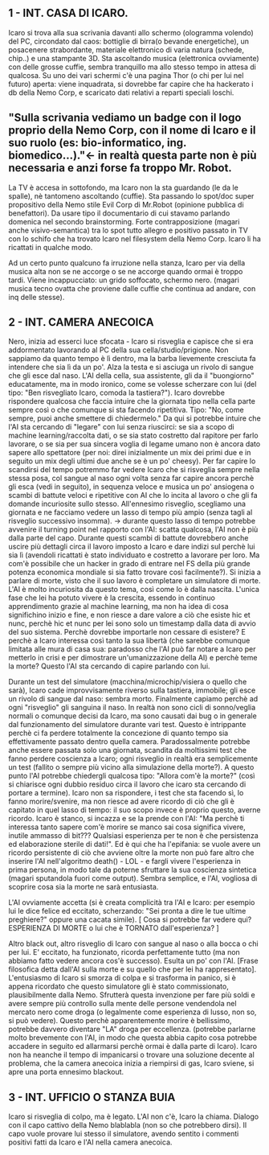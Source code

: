 1 - INT. CASA DI ICARO.
-----------------
Icaro si trova alla sua scrivania davanti allo schermo (ologramma volendo) del PC, circondato dal caos: bottiglie di birra(o bevande energetiche), un posacenere strabordante, materiale elettronico di varia natura (schede, chip..) e una stampante 3D. Sta ascoltando musica (elettronica ovviamente) con delle grosse cuffie, sembra tranquillo ma allo stesso tempo in attesa di qualcosa. Su uno dei vari schermi c'è una pagina Thor (o chi per lui nel futuro) aperta: viene inquadrata, si dovrebbe far capire che ha hackerato i db della Nemo Corp, e scaricato dati relativi a reparti speciali loschi. 

"Sulla scrivania vediamo un badge con il logo proprio della Nemo Corp, con il nome di Icaro e il suo ruolo (es: bio-informatico, ing. biomedico...)."<- in realtà questa parte non è più necessaria e anzi forse fa troppo Mr. Robot.
------------------------------------------------------------------------------------------------
La TV è accesa in sottofondo, ma Icaro non la sta guardando (le da le spalle), nè tantomeno ascoltando (cuffie).
Sta passando lo spot/doc super propositivo della Nemo stile Evil Corp di Mr.Robot (opinione pubblica di benefattori). Da usare tipo il documentario di cui stavamo parlando domenica nel secondo brainstorming. 
Forte contrapposizione (magari anche visivo-semantica) tra lo spot tutto allegro e positivo passato in TV con lo schifo che ha trovato Icaro nel filesystem della Nemo Corp. Icaro li ha ricattati in qualche modo.

Ad un certo punto qualcuno fa irruzione nella stanza, Icaro per via della musica alta non se ne accorge o se ne accorge quando ormai è troppo tardi. Viene incappucciato: un grido soffocato, schermo nero. (magari musica tecno ovatta che proviene dalle cuffie che continua ad andare, con inq delle stesse).

2 - INT. CAMERA ANECOICA
--------------------------
Nero, inizia ad esserci luce sfocata - Icaro si risveglia e capisce che si era addormentato lavorando al PC della sua cella/studio/prigione. Non sappiamo da quanto tempo è lì dentro, ma la barba lievemente cresciuta fa intendere che sia lì da un po'. Alza la testa e si asciuga un rivolo di sangue che gli esce dal naso. L'AI della cella, sua assistente, gli da il "buongiorno" educatamente, ma in modo ironico, come se volesse scherzare con lui (del tipo: "Ben risvegliato Icaro, comoda la tastiera?"). Icaro dovrebbe rispondere qualcosa che faccia intuire che la giornata tipo nella cella parte sempre così o che comunque si sta facendo ripetitiva. Tipo: "No, come sempre, puoi anche smettere di chiedermelo." Da qui si potrebbe intuire che l'AI sta cercando di "legare" con lui senza riuscirci: se sia a scopo di machine learning/raccolta dati, o se sia stato costretto dal rapitore per farlo lavorare, o se sia per sua sincera voglia di legame umano non è ancora dato sapere allo spettatore (per noi: direi inizialmente un mix dei primi due e in seguito un mix degli ultimi due anche se è un po' cheesy).
Per far capire lo scandirsi del tempo potremmo far vedere Icaro che si risveglia sempre nella stessa posa, col sangue al naso ogni volta senza far capire ancora perchè gli esca (vedi in seguito), in sequenza veloce e musica un po' ansiogena o scambi di battute veloci e ripetitive con AI che lo incita al lavoro o che gli fa domande incuriosite sullo stesso. All'ennesimo risveglio, scegliamo una giornata e ne facciamo vedere un lasso di tempo più ampio (senza tagli al risveglio successivo insomma).
-> durante questo lasso di tempo potrebbe avvenire il turning point nel rapporto con l'AI: scatta qualcosa, l'AI non è più dalla parte del capo. Durante questi scambi di battute dovrebbero anche uscire più dettagli circa il lavoro imposto a Icaro e dare indizi sul perchè lui sia lì (avendoli ricattati è stato individuato e costretto a lavorare per loro. Ma com'è possibile che un hacker in grado di entrare nel FS della più grande potenza economica mondiale si sia fatto trovare così facilmente?).
Si inizia a parlare di morte, visto che il suo lavoro è completare un simulatore di morte. L'AI è molto incuriosita da questo tema, così come lo è dalla nascita. L'unica fase che lei ha potuto vivere è la crescita, essendo in continuo apprendimento grazie al machine learning, ma non ha idea di cosa significhino inizio e fine, e non riesce a dare valore a ciò che esiste hic et nunc, perchè hic et nunc per lei sono solo un timestamp dalla data di avvio del suo sistema. Perchè dovrebbe importarle non cessare di esistere? E perchè a Icaro interessa così tanto la sua libertà (che sarebbe comunque limitata alle mura di casa sua: paradosso che l'AI può far notare a Icaro per metterlo in crisi e per dimostrare un'umanizzazione della AI) e perchè teme la morte? Questo l'AI sta cercando di capire parlando con lui. 

Durante un test del simulatore (macchina/microchip/visiera o quello che sarà), Icaro cade improvvisamente riverso sulla tastiera, immobile; gli esce un rivolo di sangue dal naso: sembra morto. Finalmente capiamo perchè ad ogni "risveglio" gli sanguina il naso. In realtà non sono cicli di sonno/veglia normali o comunque decisi da Icaro, ma sono causati dai bug o in generale dal funzionamento del simulatore durante vari test. Questo è intrippante perchè ci fa perdere totalmente la concezione di quanto tempo sia effettivamente passato dentro quella camera. Paradossalmente potrebbe anche essere passata solo una giornata, scandita da moltissimi test che fanno perdere coscienza a Icaro; ogni risveglio in realtà era semplicemente un test (fallito o sempre più vicino alla simulazione della morte?).
A questo punto l'AI potrebbe chiedergli qualcosa tipo: "Allora com'è la morte?" (così si chiarisce ogni dubbio residuo circa il lavoro che icaro sta cercando di portare a termine).
Icaro non sa rispondere, i test che sta facendo sì, lo fanno morire/svenire, ma non riesce ad avere ricordo di ciò che gli è capitato in quel lasso di tempo: il suo scopo invece è proprio questo, averne ricordo. Icaro è stanco, si incazza e se la prende con l'AI: "Ma perchè ti interessa tanto sapere com'è morire se manco sai cosa significa vivere, inutile ammasso di bit??? Qualsiasi esperienza per te non è che persistenza ed elaborazione sterile di dati!".
Ed è qui che ha l'epifania: se vuole avere un ricordo persistente di ciò che avviene oltre la morte non può fare altro che inserire l'AI nell'algoritmo death() - LOL - e fargli vivere l'esperienza in prima persona, in modo tale da poterne sfruttare la sua coscienza sintetica (magari sputandola fuori come output). Sembra semplice, e l'AI, vogliosa di scoprire cosa sia la morte ne sarà entusiasta.

L'AI ovviamente accetta (si è creata complicità tra l'AI e Icaro: per esempio lui le dice felice ed eccitato, scherzando: "Sei pronta a dire le tue ultime preghiere?" oppure una cacata simile). 
[ Cosa si potrebbe far vedere qui? ESPERIENZA DI MORTE o lui che è TORNATO dall'esperienza? ]

Altro black out, altro risveglio di Icaro con sangue al naso o alla bocca o chi per lui. E' eccitato, ha funzionato, ricorda perfettamente tutto (ma non abbiamo fatto vedere ancora cos'è successo). Esulta un po' con l'AI.
[Frase filosofica detta dall'AI sulla morte e su quello che per lei ha rappresentato].
L'entusiasmo di Icaro si smorza di colpa e si trasforma in panico, si è appena ricordato che questo simulatore gli è stato commissionato, plausibilmente dalla Nemo. Sfrutterà questa invenzione per fare più soldi e avere sempre più controllo sulla mente delle persone vendendola nel mercato nero come droga (o legalmente come esperienza di lusso, non so, si può vedere). Questo perchè apparentemente morire è bellissimo, potrebbe davvero diventare "LA" droga per eccellenza. (potrebbe parlarne molto brevemente con l'AI, in modo che questa abbia capito cosa potrebbe accadere in seguito ed allarmarsi perchè ormai è dalla parte di Icaro).
Icaro non ha neanche il tempo di impanicarsi o trovare una soluzione decente al problema, che la camera anecoica inizia a riempirsi di gas, Icaro sviene, si apre una porta ennesimo blackout.

3 - INT. UFFICIO O STANZA BUIA
---------------------------------------------
Icaro si risveglia di colpo, ma è legato. L'AI non c'è, Icaro la chiama.
Dialogo con il capo cattivo della Nemo blablabla (non so che potrebbero dirsi).
Il capo vuole provare lui stesso il simulatore, avendo sentito i commenti positivi fatti da Icaro e l'AI nella camera anecoica.
